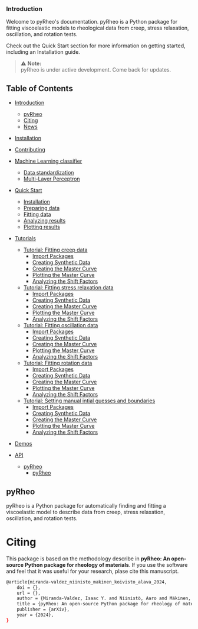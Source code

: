 ### Introduction

Welcome to pyRheo's documentation.
pyRheo is a Python package for fitting viscoelastic models to rheological data from creep, stress relaxation, oscillation, and rotation tests.

Check out the Quick Start section for more information on getting started, including an Installation guide.

> ⚠️ **Note:**  
> pyRheo is under active development. Come back for updates.

## Table of Contents

- [Introduction](#introduction)
  - [pyRheo](#pyRheo)
  - [Citing](#citing)
  - [News](#news)
- [Installation](#installation)
- [Contributing](#contributing)
- [Machine Learning classifier](#machine-learning-classifier)
  - [Data standardization](#data-standardization)
  - [Multi-Layer Perceptron](#multi-layer-perceptron)
- [Quick Start](#quick-start)
  - [Installation](#installation-1)
  - [Preparing data](#preparing-data)
  - [Fitting data](#fitting-data)
  - [Analyzing results](#analyzing-results)
  - [Plotting results](#plotting-resutls)
- [Tutorials](#tutorials)
  - [Tutorial: Fitting creep data](#tutorial-fitting-creep-data)
    - [Import Packages](#import-packages)
    - [Creating Synthetic Data](#creating-synthetic-data)
    - [Creating the Master Curve](#creating-the-master-curve)
    - [Plotting the Master Curve](#plotting-the-master-curve)
    - [Analyzing the Shift Factors](#analyzing-the-shift-factors)
  - [Tutorial: Fitting stress relaxation data](#tutorial-fitting-stress-relaxation-data)
    - [Import Packages](#import-packages)
    - [Creating Synthetic Data](#creating-synthetic-data)
    - [Creating the Master Curve](#creating-the-master-curve)
    - [Plotting the Master Curve](#plotting-the-master-curve)
    - [Analyzing the Shift Factors](#analyzing-the-shift-factors)
  - [Tutorial: Fitting oscillation data](#tutorial-fitting-oscillation-data)
    - [Import Packages](#import-packages)
    - [Creating Synthetic Data](#creating-synthetic-data)
    - [Creating the Master Curve](#creating-the-master-curve)
    - [Plotting the Master Curve](#plotting-the-master-curve)
    - [Analyzing the Shift Factors](#analyzing-the-shift-factors)
  - [Tutorial: Fitting rotation data](#tutorial-fitting-rotation-data)
    - [Import Packages](#import-packages)
    - [Creating Synthetic Data](#creating-synthetic-data)
    - [Creating the Master Curve](#creating-the-master-curve)
    - [Plotting the Master Curve](#plotting-the-master-curve)
    - [Analyzing the Shift Factors](#analyzing-the-shift-factors)
  - [Tutorial: Setting manual intial guesses and boundaries](#tutorial-setting-initial-guesses-and-boundaries)
    - [Import Packages](#import-packages)
    - [Creating Synthetic Data](#creating-synthetic-data)
    - [Creating the Master Curve](#creating-the-master-curve)
    - [Plotting the Master Curve](#plotting-the-master-curve)
    - [Analyzing the Shift Factors](#analyzing-the-shift-factors)
- [Demos](#demos)

- [API](#api)
  - [pyRheo](#pyRheo)
    - [pyRheo](#pyRheo-1)

## pyRheo
pyRheo is a Python package for automatically finding and fitting a viscoelastic model to describe data from creep, stress relaxation, oscillation, and rotation tests.

# Citing
This package is based on the methodology describe in **pyRheo: An open-source Python package for rheology
of materials**. If you use the software and feel that it was useful for your research, plase cite this manuscript.

```bash
@article{miranda-valdez_niinisto_makinen_koivisto_alava_2024,
    doi = {},
    url = {},
    author = {Miranda-Valdez, Isaac Y. and Niinistö, Aaro and Mäkinen, Tero and Koivisto, Juha and Alava, Mikko J.},
    title = {pyRheo: An open-source Python package for rheology of materials},
    publisher = {arXiv},
    year = {2024},
}
```

